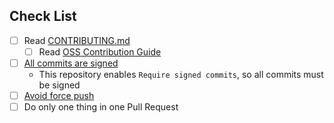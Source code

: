 ## Check List

<!-- Please check the list. Please don't remove the check list. -->

- [ ] Read [CONTRIBUTING.md](https://aquaproj.github.io/docs/products/aqua-registry/contributing)
  - [ ] Read [OSS Contribution Guide](https://github.com/suzuki-shunsuke/oss-contribution-guide/blob/main/README.md)
- [ ] [All commits are signed](https://github.com/suzuki-shunsuke/oss-contribution-guide/blob/main/docs/commit-signing.md)
  - This repository enables `Require signed commits`, so all commits must be signed
- [ ] [Avoid force push](https://github.com/suzuki-shunsuke/oss-contribution-guide?tab=readme-ov-file#dont-do-force-pushes-after-opening-pull-requests)
- [ ] Do only one thing in one Pull Request

<!-- Please write the description here -->

